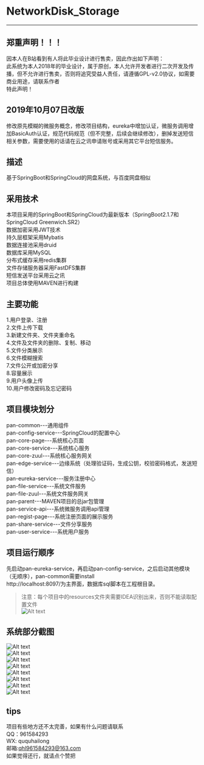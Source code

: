 
# NetworkDisk_Storage
---
## 郑重声明！！！
因本人在B站看到有人将此毕业设计进行售卖，因此作出如下声明：  
此系统为本人2018年的毕业设计，属于原创，本人允许开发者进行二次开发及传播，但不允许进行售卖，否则将追究受益人责任，请遵循GPL-v2.0协议，如需要商业用途，请联系作者   
特此声明！
## 2019年10月07日改版
修改原先模糊的微服务概念，修改项目结构，eureka中增加认证，微服务调用增加BasicAuth认证，规范代码规范（但不完整，后续会继续修改），删掉发送短信相关参数，需要使用的话请在云之讯申请账号或采用其它平台短信服务。
## 描述
基于SpringBoot和SpringCloud的网盘系统，与百度网盘相似
## 采用技术
本项目采用的SpringBoot和SpringCloud为最新版本（SpringBoot2.1.7和SpringCloud Greenwich.SR2）  
数据加密采用JWT技术  
持久层框架采用Mybatis  
数据连接池采用druid  
数据库采用MySQL  
分布式缓存采用redis集群  
文件存储服务器采用FastDFS集群  
短信发送平台采用云之讯  
项目总体使用MAVEN进行构建
## 主要功能
1.用户登录、注册  
2.文件上传下载  
3.新建文件夹、文件夹重命名  
4.文件及文件夹的删除、复制、移动  
5.文件分类展示  
6.文件模糊搜索  
7.文件公开或加密分享  
8.容量展示  
9.用户头像上传  
10.用户修改密码及忘记密码  
## 项目模块划分
pan-common---通用组件  
pan-config-service---SpringCloud的配置中心  
pan-core-page---系统核心页面  
pan-core-service---系统核心服务  
pan-core-zuul---系统核心服务网关  
pan-edge-service---边缘系统（处理验证码，生成公钥，校验密码格式，发送短信）  
pan-eureka-service---服务注册中心  
pan-file-service---系统文件服务  
pan-file-zuul---系统文件服务网关  
pan-parent---MAVEN项目的总jar包管理  
pan-service-api---系统微服务调用api管理  
pan-regist-page---系统注册页面的展示服务  
pan-share-service---文件分享服务  
pan-user-service---系统用户服务  
## 项目运行顺序
先启动pan-eureka-service，再启动pan-config-service，之后启动其他模块（无顺序），pan-common需要install  
http://localhost:8097/为主界面，数据库sql脚本在工程根目录。  
>注意：每个项目中的resources文件夹需要IDEA识别出来，否则不能读取配置文件  
![Alt text](https://github.com/quhailong/NetworkDisk_Storage/blob/master/9.png)
## 系统部分截图
![Alt text](https://github.com/quhailong/NetworkDisk_Storage/blob/master/1.png)  
![Alt text](https://github.com/quhailong/NetworkDisk_Storage/blob/master/2.png)  
![Alt text](https://github.com/quhailong/NetworkDisk_Storage/blob/master/3.png)  
![Alt text](https://github.com/quhailong/NetworkDisk_Storage/blob/master/4.png)  
![Alt text](https://github.com/quhailong/NetworkDisk_Storage/blob/master/5.png)  
![Alt text](https://github.com/quhailong/NetworkDisk_Storage/blob/master/6.png)  
![Alt text](https://github.com/quhailong/NetworkDisk_Storage/blob/master/7.png)  
![Alt text](https://github.com/quhailong/NetworkDisk_Storage/blob/master/8.png)
## tips
项目有些地方还不太完善，如果有什么问题请联系  
QQ：961584293  
WX: ququhailong  
邮箱:qhl961584293@163.com  
如果觉得还行，就请点个赞把
